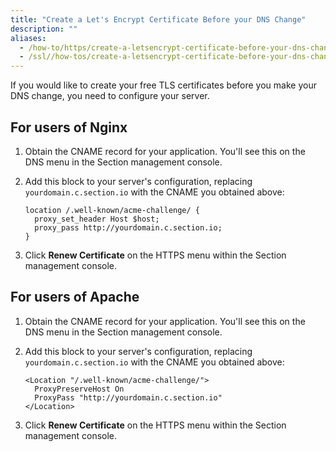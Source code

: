 ```yaml
---
title: "Create a Let's Encrypt Certificate Before your DNS Change"
description: ""
aliases:
  - /how-to/https/create-a-letsencrypt-certificate-before-your-dns-change/
  - /ssl//how-tos/create-a-letsencrypt-certificate-before-your-dns-change/ 
---
```


If you would like to create your free TLS certificates before you make your DNS change, you need to configure your server.

## For users of Nginx

1. Obtain the CNAME record for your application. You'll see this on the DNS menu in the Section management console.
1. Add this block to your server's configuration, replacing `yourdomain.c.section.io` with the CNAME you obtained above:

	```
	location /.well-known/acme-challenge/ {
	  proxy_set_header Host $host;
	  proxy_pass http://yourdomain.c.section.io;
	}
	```

1. Click **Renew Certificate** on the HTTPS menu within the Section management console.

## For users of Apache

1. Obtain the CNAME record for your application. You'll see this on the DNS menu in the Section management console.
1. Add this block to your server's configuration, replacing `yourdomain.c.section.io` with the CNAME you obtained above:

	```
	<Location "/.well-known/acme-challenge/">
	  ProxyPreserveHost On
	  ProxyPass "http://yourdomain.c.section.io"
	</Location>
	```

1. Click **Renew Certificate** on the HTTPS menu within the Section management console.
